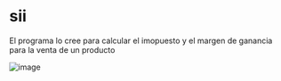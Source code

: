 # sii

El programa lo cree para calcular el imopuesto y el margen de ganancia para la venta de un producto 

![image](https://user-images.githubusercontent.com/49913741/111086643-07a7e200-84fc-11eb-87cd-6729c34308bb.png)
